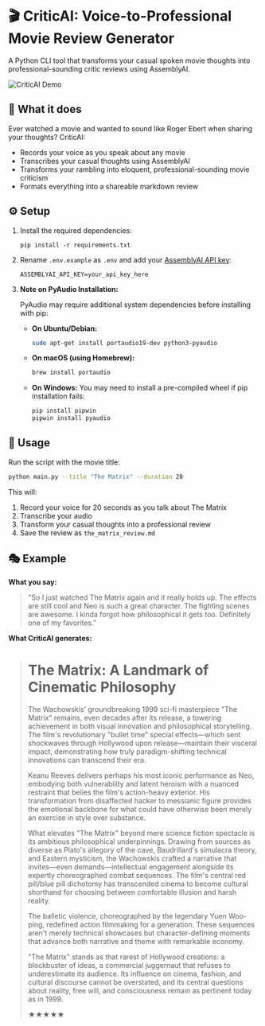 # 🎬 CriticAI: Voice-to-Professional Movie Review Generator

A Python CLI tool that transforms your casual spoken movie thoughts into professional-sounding critic reviews using AssemblyAI.

![CriticAI Demo](app.png)

## 🚀 What it does

Ever watched a movie and wanted to sound like Roger Ebert when sharing your thoughts? CriticAI:

- Records your voice as you speak about any movie
- Transcribes your casual thoughts using AssemblyAI
- Transforms your rambling into eloquent, professional-sounding movie criticism
- Formats everything into a shareable markdown review

## ⚙️ Setup

1. Install the required dependencies:
   ```
   pip install -r requirements.txt
   ```

2. Rename `.env.example` as `.env` and add your [AssemblyAI API key](https://www.assemblyai.com/dashboard/signup):
   ```
   ASSEMBLYAI_API_KEY=your_api_key_here
   ```

4. **Note on PyAudio Installation:**
   
   PyAudio may require additional system dependencies before installing with pip:
   
   - **On Ubuntu/Debian:**
     ```bash
     sudo apt-get install portaudio19-dev python3-pyaudio
     ```
   
   - **On macOS (using Homebrew):**
     ```bash
     brew install portaudio
     ```
   
   - **On Windows:**
     You may need to install a pre-compiled wheel if pip installation fails:
     ```bash
     pip install pipwin
     pipwin install pyaudio
     ```

## 🎯 Usage

Run the script with the movie title:

```bash
python main.py --title "The Matrix" --duration 20
```

This will:

1. Record your voice for 20 seconds as you talk about The Matrix
2. Transcribe your audio
3. Transform your casual thoughts into a professional review
4. Save the review as `the_matrix_review.md`


## 🎭 Example

**What you say:**
> "So I just watched The Matrix again and it really holds up. The effects are still cool and Neo is such a great character. The fighting scenes are awesome. I kinda forgot how philosophical it gets too. Definitely one of my favorites."

**What CriticAI generates:**
> # The Matrix: A Landmark of Cinematic Philosophy
> 
> The Wachowskis' groundbreaking 1999 sci-fi masterpiece "The Matrix" remains, even decades after its release, a towering achievement in both visual innovation and philosophical storytelling. The film's revolutionary "bullet time" special effects—which sent shockwaves through Hollywood upon release—maintain their visceral impact, demonstrating how truly paradigm-shifting technical innovations can transcend their era.
> 
> Keanu Reeves delivers perhaps his most iconic performance as Neo, embodying both vulnerability and latent heroism with a nuanced restraint that belies the film's action-heavy exterior. His transformation from disaffected hacker to messianic figure provides the emotional backbone for what could have otherwise been merely an exercise in style over substance.
> 
> What elevates "The Matrix" beyond mere science fiction spectacle is its ambitious philosophical underpinnings. Drawing from sources as diverse as Plato's allegory of the cave, Baudrillard's simulacra theory, and Eastern mysticism, the Wachowskis crafted a narrative that invites—even demands—intellectual engagement alongside its expertly choreographed combat sequences. The film's central red pill/blue pill dichotomy has transcended cinema to become cultural shorthand for choosing between comfortable illusion and harsh reality.
> 
> The balletic violence, choreographed by the legendary Yuen Woo-ping, redefined action filmmaking for a generation. These sequences aren't merely technical showcases but character-defining moments that advance both narrative and theme with remarkable economy.
> 
> "The Matrix" stands as that rarest of Hollywood creations: a blockbuster of ideas, a commercial juggernaut that refuses to underestimate its audience. Its influence on cinema, fashion, and cultural discourse cannot be overstated, and its central questions about reality, free will, and consciousness remain as pertinent today as in 1999.
> 
> ★★★★★
